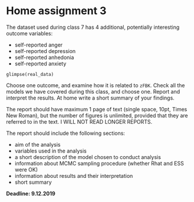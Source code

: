 # Home assignment 3

The dataset used during class 7 has 4 additional, potentially interesting outcome variables:
- self-reported anger
- self-reported depression
- self-reported anhedonia
- self-reported anxiety

```{r}
glimpse(real_data)
```

Choose one outcome, and examine how it is related to `zFBK`.
Check all the models we have covered during this class, and choose one. Report and interpret the results.
At home write a short summary of your findings.

The report should have maximum 1 page of text (single space, 10pt, Times New Roman), but the number of figures is unlimited, provided that they are referred to in the text. I WILL NOT READ LONGER REPORTS.

The report should include the following sections:
- aim of the analysis
- variables used in the analysis
- a short description of the model chosen to conduct analysis
- information about MCMC sampling procedure (whether Rhat and ESS were OK)
- information about results and their interpretation
- short summary

**Deadline: 9.12.2019**
